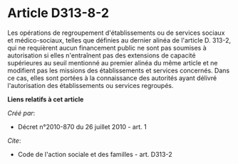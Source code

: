 # Article D313-8-2

Les opérations de regroupement d'établissements ou de services sociaux et médico-sociaux, telles que définies au dernier
alinéa de l'article D. 313-2, qui ne requièrent aucun financement public ne sont pas soumises à autorisation si elles
n'entraînent pas des extensions de capacité supérieures au seuil mentionné au premier alinéa du même article et ne modifient
pas les missions des établissements et services concernés. Dans ce cas, elles sont portées à la connaissance des autorités
ayant délivré l'autorisation des établissements ou services regroupés.

**Liens relatifs à cet article**

_Créé par_:

  - Décret n°2010-870 du 26 juillet 2010 - art. 1

_Cite_:

  - Code de l'action sociale et des familles - art. D313-2
